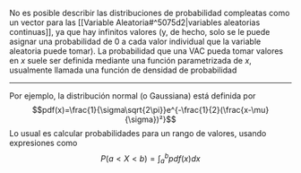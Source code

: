 No es posible describir las distribuciones de probabilidad compleatas como un vector para las [[Variable Aleatoria#^5075d2|variables aleatorias continuas]], ya que hay infinitos valores (y, de hecho, solo se le puede asignar una probabilidad de 0 a cada valor individual que la variable aleatoria puede tomar).
La probabilidad que una VAC pueda tomar valores en $x$ suele ser definida mediante una función parametrizada de $x$, usualmente llamada una función de densidad de probabilidad
***
Por ejemplo, la distribución normal (o Gaussiana) está definida por
$$pdf(x)=\frac{1}{\sigma\sqrt{2\pi}}e^{-\frac{1}{2}(\frac{x-\mu}{\sigma})²}$$
Lo usual es calcular probabilidades para un rango de valores, usando expresiones como $$P(a<X<b)=\int_a^bpdf(x)dx$$
